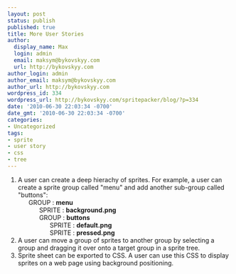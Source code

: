 ```yaml
---
layout: post
status: publish
published: true
title: More User Stories
author:
  display_name: Max
  login: admin
  email: maksym@bykovskyy.com
  url: http://bykovskyy.com
author_login: admin
author_email: maksym@bykovskyy.com
author_url: http://bykovskyy.com
wordpress_id: 334
wordpress_url: http://bykovskyy.com/spritepacker/blog/?p=334
date: '2010-06-30 22:03:34 -0700'
date_gmt: '2010-06-30 22:03:34 -0700'
categories:
- Uncategorized
tags:
- sprite
- user story
- css
- tree
---
```

<ol>
<li style="list-style-image: none;">A user can create a deep hierachy of sprites. For example, a user can create a sprite group called "menu" and add another sub-group called "buttons":
<ul>
<li style="list-style-type: none;">GROUP : <strong>menu</strong>
<ul>
<li style="list-style-type: none;">SPRITE : <strong>background.png</strong></li>
<li style="list-style-type: none;">GROUP : <strong>buttons</strong>
<ul>
<li style="list-style-type: none;">SPRITE : <strong>default.png</strong></li>
<li style="list-style-type: none;">SPRITE : <strong>pressed.png</strong></li>
</ul>
</li>
</ul>
</li>
</ul>
</li>
<li>A user can move a group of sprites to another group by selecting a group and dragging it over onto a target group in a sprite tree.</li>
<li>Sprite sheet can be exported to CSS. A user can use this CSS to display sprites on a web page using background positioning.</li>
</ol>
